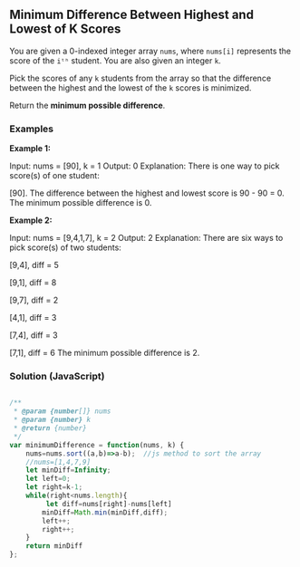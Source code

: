 ## Minimum Difference Between Highest and Lowest of K Scores

You are given a 0-indexed integer array `nums`, where `nums[i]` represents the score of the `iᵗʰ` student. You are also given an integer `k`.

Pick the scores of any `k` students from the array so that the difference between the highest and the lowest of the `k` scores is minimized.

Return the **minimum possible difference**.

### Examples

**Example 1:**

Input: nums = [90], k = 1
Output: 0
Explanation: There is one way to pick score(s) of one student:

[90]. The difference between the highest and lowest score is 90 - 90 = 0.
The minimum possible difference is 0.


**Example 2:**

Input: nums = [9,4,1,7], k = 2
Output: 2
Explanation: There are six ways to pick score(s) of two students:

[9,4], diff = 5

[9,1], diff = 8

[9,7], diff = 2

[4,1], diff = 3

[7,4], diff = 3

[7,1], diff = 6
The minimum possible difference is 2.


### Solution (JavaScript)

```javascript

/**
 * @param {number[]} nums
 * @param {number} k
 * @return {number}
 */
var minimumDifference = function(nums, k) {
    nums=nums.sort((a,b)=>a-b);  //js method to sort the array
    //nums=[1,4,7,9]
    let minDiff=Infinity;
    let left=0;
    let right=k-1;
    while(right<nums.length){
         let diff=nums[right]-nums[left]
        minDiff=Math.min(minDiff,diff);
        left++;
        right++;
    }
    return minDiff
};